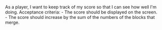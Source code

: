 As a player, I want to keep track of my score so that I can see how well I'm doing.
    Acceptance criteria:
    - The score should be displayed on the screen.
    - The score should increase by the sum of the numbers of the blocks that merge.
